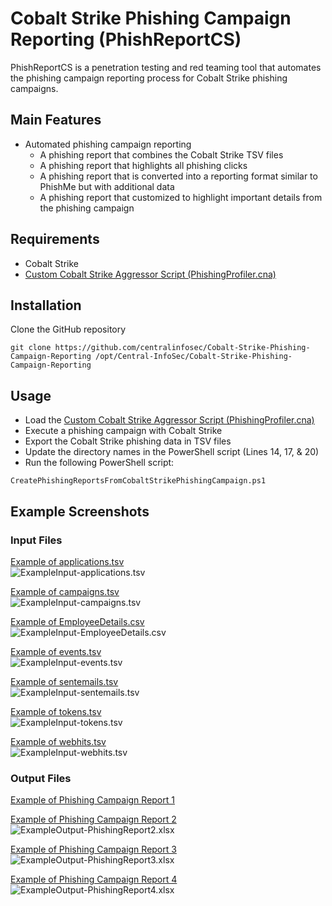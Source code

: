 # Cobalt Strike Phishing Campaign Reporting (PhishReportCS)

PhishReportCS is a penetration testing and red teaming tool that automates the phishing campaign reporting process for Cobalt Strike phishing campaigns.

## Main Features

 - Automated phishing campaign reporting
   - A phishing report that combines the Cobalt Strike TSV files
   - A phishing report that highlights all phishing clicks
   - A phishing report that is converted into a reporting format similar to PhishMe but with additional data
   - A phishing report that customized to highlight important details from the phishing campaign

## Requirements

 - Cobalt Strike
 - [Custom Cobalt Strike Aggressor Script (PhishingProfiler.cna)](https://github.com/centralinfosec/Cobalt-Strike-Aggressor-Scripts)
 
## Installation

Clone the GitHub repository
```
git clone https://github.com/centralinfosec/Cobalt-Strike-Phishing-Campaign-Reporting /opt/Central-InfoSec/Cobalt-Strike-Phishing-Campaign-Reporting
```

## Usage

 - Load the [Custom Cobalt Strike Aggressor Script (PhishingProfiler.cna)](https://github.com/centralinfosec/Cobalt-Strike-Aggressor-Scripts)
 - Execute a phishing campaign with Cobalt Strike
 - Export the Cobalt Strike phishing data in TSV files
 - Update the directory names in the PowerShell script (Lines 14, 17, & 20)
 - Run the following PowerShell script:
```
CreatePhishingReportsFromCobaltStrikePhishingCampaign.ps1
```

## Example Screenshots

### Input Files

[Example of applications.tsv](Example%20Input%20-%20Cobalt%20Strike%20TSV%20Files/applications.tsv)  
![ExampleInput-applications.tsv](Example%20Screenshots%20-%20Input%20and%20Output%20Files/Input%20-%20applications.tsv.png?raw=true "ExampleInput-applications.tsv")

[Example of campaigns.tsv](Example%20Input%20-%20Cobalt%20Strike%20TSV%20Files/campaigns.tsv)  
![ExampleInput-campaigns.tsv](Example%20Screenshots%20-%20Input%20and%20Output%20Files/Input%20-%20campaigns.tsv.png?raw=true "ExampleInput-campaigns.tsv")

[Example of EmployeeDetails.csv](Example%20Input%20-%20Employee%20Details%20in%20PhishMe%20Input%20Format/Employee%20Details%20-%20PhishMe%20Input%20Format.csv)  
![ExampleInput-EmployeeDetails.csv](Example%20Screenshots%20-%20Input%20and%20Output%20Files/Input%20-%20Employee%20Details.csv.png?raw=true "ExampleInput-EmployeeDetails.csv")

[Example of events.tsv](Example%20Input%20-%20Cobalt%20Strike%20TSV%20Files/events.tsv)  
![ExampleInput-events.tsv](Example%20Screenshots%20-%20Input%20and%20Output%20Files/Input%20-%20events.tsv.png?raw=true "ExampleInput-events.tsv")

[Example of sentemails.tsv](Example%20Input%20-%20Cobalt%20Strike%20TSV%20Files/sentemails.tsv)  
![ExampleInput-sentemails.tsv](Example%20Screenshots%20-%20Input%20and%20Output%20Files/Input%20-%20sentemails.tsv.png?raw=true "ExampleInput-sentemails.tsv")

[Example of tokens.tsv](Example%20Input%20-%20Cobalt%20Strike%20TSV%20Files/tokens.tsv)  
![ExampleInput-tokens.tsv](Example%20Screenshots%20-%20Input%20and%20Output%20Files/Input%20-%20tokens.tsv.png?raw=true "ExampleInput-tokens.tsv")

[Example of webhits.tsv](Example%20Input%20-%20Cobalt%20Strike%20TSV%20Files/webhits.tsv)  
![ExampleInput-webhits.tsv](Example%20Screenshots%20-%20Input%20and%20Output%20Files/Input%20-%20webhits.tsv.png?raw=true "ExampleInput-webhits.tsv")

### Output Files

[Example of Phishing Campaign Report 1](Example%20Output%20-%20Phishing%20Reports/Phishing%20Campaign%20Report%201%20-%20Combined%20Cobalt%20Strike%20TSV%20Files.csv)

[Example of Phishing Campaign Report 2](Example%20Output%20-%20Phishing%20Reports/Phishing%20Campaign%20Report%202%20-%20End%20of%20Day%20-%20YYYY_MM_DD.csv)  
![ExampleOutput-PhishingReport2.xlsx](Example%20Screenshots%20-%20Input%20and%20Output%20Files/Output%20-%20Phishing%20Report%202.png?raw=true "ExampleOutput-PhishingReport2.xlsx")

[Example of Phishing Campaign Report 3](Example%20Output%20-%20Phishing%20Reports/Phishing%20Campaign%20Report%203%20-%20PhishMe%20Output%20Format.csv)  
![ExampleOutput-PhishingReport3.xlsx](Example%20Screenshots%20-%20Input%20and%20Output%20Files/Output%20-%20Phishing%20Report%203.png?raw=true "ExampleOutput-PhishingReport3.xlsx")

[Example of Phishing Campaign Report 4](Example%20Output%20-%20Phishing%20Reports/Phishing%20Campaign%20Report%204%20-%20Custom%20Format.csv)  
![ExampleOutput-PhishingReport4.xlsx](Example%20Screenshots%20-%20Input%20and%20Output%20Files/Output%20-%20Phishing%20Report%204.png?raw=true "ExampleOutput-PhishingReport4.xlsx")
